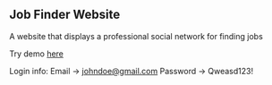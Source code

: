 ## Job Finder Website

A website that displays a professional social network for finding jobs

Try demo [here](https://fabricio-rojas.github.io/job-finder/)

Login info:
    Email -> johndoe@gmail.com
    Password -> Qweasd123!